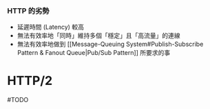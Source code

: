 ### HTTP 的劣勢

- 延遲時間 (Latency) 較高
- 無法有效率地「同時」維持多個「穩定」且「高流量」的連線
- 無法有效率地做到 [[Message-Queuing System#Publish-Subscribe Pattern & Fanout Queue|Pub/Sub Pattern]] 所要求的事

# HTTP/2

#TODO 
